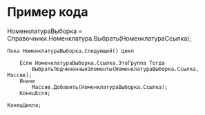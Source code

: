 # Пример кода

НоменклатураВыборка = Справочники.Номенклатура.Выбрать(НоменклатураСсылка);
	
	Пока НоменклатураВыборка.Следующий() Цикл
		
		Если НоменклатураВыборка.Ссылка.ЭтоГруппа Тогда
			ВыбратьПодчиненныеЭлементы(НоменклатураВыборка.Ссылка, Массив);
		Иначе
			Массив.Добавить(НоменклатураВыборка.Ссылка);
		КонецЕсли; 
		
	КонецЦикла;